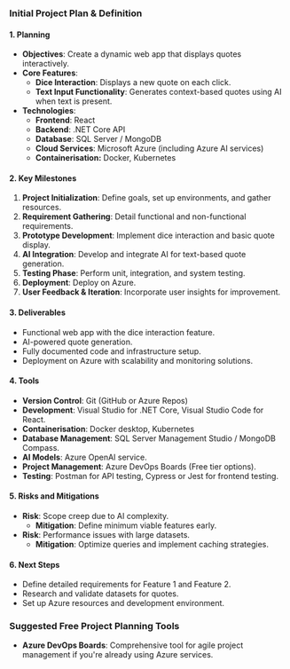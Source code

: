 

### Initial Project Plan & Definition

#### **1. Planning**
- **Objectives**: Create a dynamic web app that displays quotes interactively.
- **Core Features**:
  - **Dice Interaction**: Displays a new quote on each click.
  - **Text Input Functionality**: Generates context-based quotes using AI when text is present.
- **Technologies**:
  - **Frontend**: React
  - **Backend**: .NET Core API
  - **Database**: SQL Server / MongoDB
  - **Cloud Services**: Microsoft Azure (including Azure AI services)
  - **Containerisation:** Docker, Kubernetes

#### **2. Key Milestones**
1. **Project Initialization**: Define goals, set up environments, and gather resources.
2. **Requirement Gathering**: Detail functional and non-functional requirements.
3. **Prototype Development**: Implement dice interaction and basic quote display.
4. **AI Integration**: Develop and integrate AI for text-based quote generation.
5. **Testing Phase**: Perform unit, integration, and system testing.
6. **Deployment**: Deploy on Azure.
7. **User Feedback & Iteration**: Incorporate user insights for improvement.

#### **3. Deliverables**
- Functional web app with the dice interaction feature.
- AI-powered quote generation.
- Fully documented code and infrastructure setup.
- Deployment on Azure with scalability and monitoring solutions.

#### **4. Tools**
- **Version Control**: Git (GitHub or Azure Repos)
- **Development**: Visual Studio for .NET Core, Visual Studio Code for React.
- **Containerisation**: Docker desktop, Kubernetes
- **Database Management**: SQL Server Management Studio / MongoDB Compass.
- **AI Models**: Azure OpenAI service.
- **Project Management**: Azure DevOps Boards (Free tier options).
- **Testing**: Postman for API testing, Cypress or Jest for frontend testing.

#### **5. Risks and Mitigations**
- **Risk**: Scope creep due to AI complexity.
  - **Mitigation**: Define minimum viable features early.
- **Risk**: Performance issues with large datasets.
  - **Mitigation**: Optimize queries and implement caching strategies.

#### **6. Next Steps**
- Define detailed requirements for Feature 1 and Feature 2.
- Research and validate datasets for quotes.
- Set up Azure resources and development environment.

### Suggested Free Project Planning Tools
- **Azure DevOps Boards**: Comprehensive tool for agile project management if you're already using Azure services.